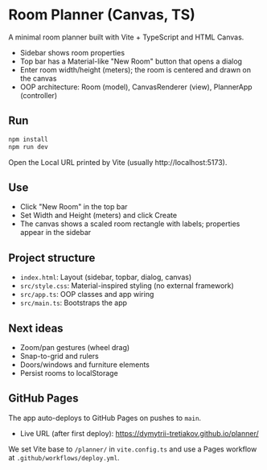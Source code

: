 # Room Planner (Canvas, TS)

A minimal room planner built with Vite + TypeScript and HTML Canvas.

- Sidebar shows room properties
- Top bar has a Material-like "New Room" button that opens a dialog
- Enter room width/height (meters); the room is centered and drawn on the canvas
- OOP architecture: Room (model), CanvasRenderer (view), PlannerApp (controller)

## Run

```sh
npm install
npm run dev
```

Open the Local URL printed by Vite (usually http://localhost:5173).

## Use

- Click "New Room" in the top bar
- Set Width and Height (meters) and click Create
- The canvas shows a scaled room rectangle with labels; properties appear in the sidebar

## Project structure

- `index.html`: Layout (sidebar, topbar, dialog, canvas)
- `src/style.css`: Material-inspired styling (no external framework)
- `src/app.ts`: OOP classes and app wiring
- `src/main.ts`: Bootstraps the app

## Next ideas

- Zoom/pan gestures (wheel drag)
- Snap-to-grid and rulers
- Doors/windows and furniture elements
- Persist rooms to localStorage

## GitHub Pages

The app auto-deploys to GitHub Pages on pushes to `main`.

- Live URL (after first deploy):
	https://dymytrii-tretiakov.github.io/planner/

We set Vite base to `/planner/` in `vite.config.ts` and use a Pages workflow at `.github/workflows/deploy.yml`.
